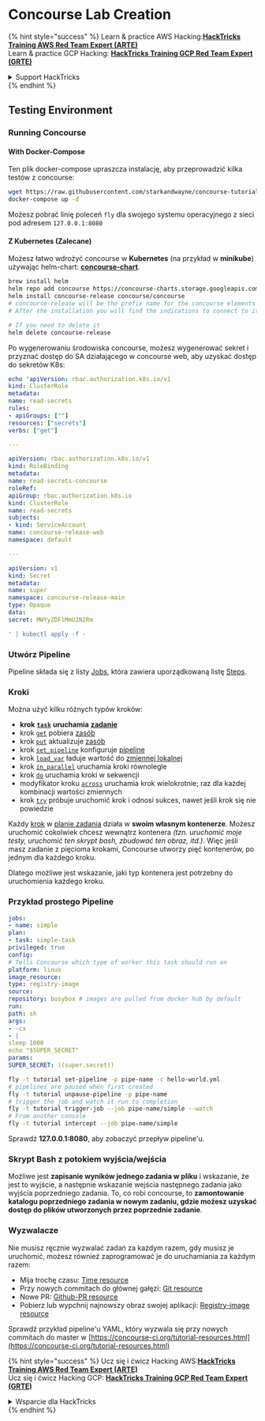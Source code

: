 # Concourse Lab Creation

{% hint style="success" %}
Learn & practice AWS Hacking:<img src="../../.gitbook/assets/image (1) (1) (1).png" alt="" data-size="line">[**HackTricks Training AWS Red Team Expert (ARTE)**](https://training.hacktricks.xyz/courses/arte)<img src="../../.gitbook/assets/image (1) (1) (1).png" alt="" data-size="line">\
Learn & practice GCP Hacking: <img src="../../.gitbook/assets/image (2).png" alt="" data-size="line">[**HackTricks Training GCP Red Team Expert (GRTE)**<img src="../../.gitbook/assets/image (2).png" alt="" data-size="line">](https://training.hacktricks.xyz/courses/grte)

<details>

<summary>Support HackTricks</summary>

* Check the [**subscription plans**](https://github.com/sponsors/carlospolop)!
* **Dołącz do** 💬 [**grupy Discord**](https://discord.gg/hRep4RUj7f) lub [**grupy telegram**](https://t.me/peass) lub **śledź** nas na **Twitterze** 🐦 [**@hacktricks\_live**](https://twitter.com/hacktricks_live)**.**
* **Podziel się trikami hackingowymi, przesyłając PR-y do** [**HackTricks**](https://github.com/carlospolop/hacktricks) i [**HackTricks Cloud**](https://github.com/carlospolop/hacktricks-cloud) repozytoriów na githubie.

</details>
{% endhint %}

## Testing Environment

### Running Concourse

#### With Docker-Compose

Ten plik docker-compose upraszcza instalację, aby przeprowadzić kilka testów z concourse:
```bash
wget https://raw.githubusercontent.com/starkandwayne/concourse-tutorial/master/docker-compose.yml
docker-compose up -d
```
Możesz pobrać linię poleceń `fly` dla swojego systemu operacyjnego z sieci pod adresem `127.0.0.1:8080`

#### Z Kubernetes (Zalecane)

Możesz łatwo wdrożyć concourse w **Kubernetes** (na przykład w **minikube**) używając helm-chart: [**concourse-chart**](https://github.com/concourse/concourse-chart).
```bash
brew install helm
helm repo add concourse https://concourse-charts.storage.googleapis.com/
helm install concourse-release concourse/concourse
# concourse-release will be the prefix name for the concourse elements in k8s
# After the installation you will find the indications to connect to it in the console

# If you need to delete it
helm delete concourse-release
```
Po wygenerowaniu środowiska concourse, możesz wygenerować sekret i przyznać dostęp do SA działającego w concourse web, aby uzyskać dostęp do sekretów K8s:
```yaml
echo 'apiVersion: rbac.authorization.k8s.io/v1
kind: ClusterRole
metadata:
name: read-secrets
rules:
- apiGroups: [""]
resources: ["secrets"]
verbs: ["get"]

---

apiVersion: rbac.authorization.k8s.io/v1
kind: RoleBinding
metadata:
name: read-secrets-concourse
roleRef:
apiGroup: rbac.authorization.k8s.io
kind: ClusterRole
name: read-secrets
subjects:
- kind: ServiceAccount
name: concourse-release-web
namespace: default

---

apiVersion: v1
kind: Secret
metadata:
name: super
namespace: concourse-release-main
type: Opaque
data:
secret: MWYyZDFlMmU2N2Rm

' | kubectl apply -f -
```
### Utwórz Pipeline

Pipeline składa się z listy [Jobs](https://concourse-ci.org/jobs.html), która zawiera uporządkowaną listę [Steps](https://concourse-ci.org/steps.html).

### Kroki

Można użyć kilku różnych typów kroków:

* **krok** [**`task`**](https://concourse-ci.org/task-step.html) **uruchamia** [**zadanie**](https://concourse-ci.org/tasks.html)
* krok [`get`](https://concourse-ci.org/get-step.html) pobiera [zasób](https://concourse-ci.org/resources.html)
* krok [`put`](https://concourse-ci.org/put-step.html) aktualizuje [zasób](https://concourse-ci.org/resources.html)
* krok [`set_pipeline`](https://concourse-ci.org/set-pipeline-step.html) konfiguruje [pipeline](https://concourse-ci.org/pipelines.html)
* krok [`load_var`](https://concourse-ci.org/load-var-step.html) ładuje wartość do [zmiennej lokalnej](https://concourse-ci.org/vars.html#local-vars)
* krok [`in_parallel`](https://concourse-ci.org/in-parallel-step.html) uruchamia kroki równolegle
* krok [`do`](https://concourse-ci.org/do-step.html) uruchamia kroki w sekwencji
* modyfikator kroku [`across`](https://concourse-ci.org/across-step.html#schema.across) uruchamia krok wielokrotnie; raz dla każdej kombinacji wartości zmiennych
* krok [`try`](https://concourse-ci.org/try-step.html) próbuje uruchomić krok i odnosi sukces, nawet jeśli krok się nie powiedzie

Każdy [krok](https://concourse-ci.org/steps.html) w [planie zadania](https://concourse-ci.org/jobs.html#schema.job.plan) działa w **swoim własnym kontenerze**. Możesz uruchomić cokolwiek chcesz wewnątrz kontenera _(tzn. uruchomić moje testy, uruchomić ten skrypt bash, zbudować ten obraz, itd.)_. Więc jeśli masz zadanie z pięcioma krokami, Concourse utworzy pięć kontenerów, po jednym dla każdego kroku.

Dlatego możliwe jest wskazanie, jaki typ kontenera jest potrzebny do uruchomienia każdego kroku.

### Przykład prostego Pipeline
```yaml
jobs:
- name: simple
plan:
- task: simple-task
privileged: true
config:
# Tells Concourse which type of worker this task should run on
platform: linux
image_resource:
type: registry-image
source:
repository: busybox # images are pulled from docker hub by default
run:
path: sh
args:
- -cx
- |
sleep 1000
echo "$SUPER_SECRET"
params:
SUPER_SECRET: ((super.secret))
```

```bash
fly -t tutorial set-pipeline -p pipe-name -c hello-world.yml
# pipelines are paused when first created
fly -t tutorial unpause-pipeline -p pipe-name
# trigger the job and watch it run to completion
fly -t tutorial trigger-job --job pipe-name/simple --watch
# From another console
fly -t tutorial intercept --job pipe-name/simple
```
Sprawdź **127.0.0.1:8080**, aby zobaczyć przepływ pipeline'u.

### Skrypt Bash z potokiem wyjścia/wejścia

Możliwe jest **zapisanie wyników jednego zadania w pliku** i wskazanie, że jest to wyjście, a następnie wskazanie wejścia następnego zadania jako wyjścia poprzedniego zadania. To, co robi concourse, to **zamontowanie katalogu poprzedniego zadania w nowym zadaniu, gdzie możesz uzyskać dostęp do plików utworzonych przez poprzednie zadanie**.

### Wyzwalacze

Nie musisz ręcznie wyzwalać zadań za każdym razem, gdy musisz je uruchomić, możesz również zaprogramować je do uruchamiania za każdym razem:

* Mija trochę czasu: [Time resource](https://github.com/concourse/time-resource/)
* Przy nowych commitach do głównej gałęzi: [Git resource](https://github.com/concourse/git-resource)
* Nowe PR: [Github-PR resource](https://github.com/telia-oss/github-pr-resource)
* Pobierz lub wypchnij najnowszy obraz swojej aplikacji: [Registry-image resource](https://github.com/concourse/registry-image-resource/)

Sprawdź przykład pipeline'u YAML, który wyzwala się przy nowych commitach do master w [https://concourse-ci.org/tutorial-resources.html](https://concourse-ci.org/tutorial-resources.html)

{% hint style="success" %}
Ucz się i ćwicz Hacking AWS:<img src="../../.gitbook/assets/image (1) (1) (1).png" alt="" data-size="line">[**HackTricks Training AWS Red Team Expert (ARTE)**](https://training.hacktricks.xyz/courses/arte)<img src="../../.gitbook/assets/image (1) (1) (1).png" alt="" data-size="line">\
Ucz się i ćwicz Hacking GCP: <img src="../../.gitbook/assets/image (2).png" alt="" data-size="line">[**HackTricks Training GCP Red Team Expert (GRTE)**<img src="../../.gitbook/assets/image (2).png" alt="" data-size="line">](https://training.hacktricks.xyz/courses/grte)

<details>

<summary>Wsparcie dla HackTricks</summary>

* Sprawdź [**plany subskrypcyjne**](https://github.com/sponsors/carlospolop)!
* **Dołącz do** 💬 [**grupy Discord**](https://discord.gg/hRep4RUj7f) lub [**grupy telegramowej**](https://t.me/peass) lub **śledź** nas na **Twitterze** 🐦 [**@hacktricks\_live**](https://twitter.com/hacktricks_live)**.**
* **Dziel się trikami hackingowymi, przesyłając PR do** [**HackTricks**](https://github.com/carlospolop/hacktricks) i [**HackTricks Cloud**](https://github.com/carlospolop/hacktricks-cloud) repozytoriów github.

</details>
{% endhint %}
